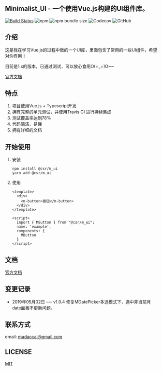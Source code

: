 ## Minimalist_UI - 一个使用Vue.js构建的UI组件库。
[![Build Status](https://travis-ci.com/GreedyWhale/Minimalist_UI.svg?branch=master)](https://travis-ci.com/GreedyWhale/Minimalist_UI) ![npm](https://img.shields.io/npm/v/@csr/m_ui.svg) ![npm bundle size](https://img.shields.io/bundlephobia/minzip/@csr/m_ui.svg) ![Codecov](https://img.shields.io/codecov/c/github/GreedyWhale/Minimalist_UI.svg?token=210d884eb63047a8b0c82525a3c140d3) ![GitHub](https://img.shields.io/github/license/GreedyWhale/Minimalist_UI.svg)

## 介绍
这是我在学习Vue.js的过程中做的一个UI库，里面包含了常用的一些UI组件，希望对你有用！

目前是1.x的版本，已通过测试，可以放心食用O(∩_∩)O~~

[官方文档](https://greedywhale.github.io/Minimalist_UI_Document/)
## 特点
1. 项目使用Vue.js + Typescript开发
2. 拥有完整的单元测试，并使用Travis CI 进行持续集成
3. 测试覆盖率达到78%
4. 代码简洁、易懂
5. 拥有详细的文档

## 开始使用
1. 安装
    ```
    npm install @csr/m_ui
    yarn add @csr/m_ui
    ```
2. 使用
    ```
    <template>
      <div>
        <m-button>按钮</m-button>
      </div>
    </template>

    <script>
      import { MButton } from "@csr/m_ui";
      name: 'example',
      components: {
        MButton
      }
    </script>
    ```

## 文档
[官方文档](https://greedywhale.github.io/Minimalist_UI_Document/)

## 变更记录
- 2019年05月02日  --- v1.0.4 
  修复MDatePicker多选模式下，选中非当前月date面板不更新问题。

## 联系方式
email: madaocai@gmail.com

## LICENSE
[MIT](https://github.com/GreedyWhale/Minimalist_UI/blob/master/LICENSE)
